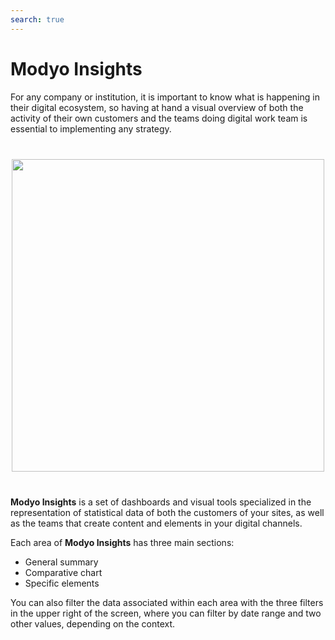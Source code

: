 ```yaml
---
search: true
---
```


# Modyo Insights

For any company or institution, it is important to know what is happening in their digital ecosystem, so having at hand a visual overview of both the activity of their own customers and the teams doing digital work team is essential to implementing any strategy.

<img src="/assets/img/insights/header.jpg" style="margin: 40px auto; width: 500px; display: block;" />

**Modyo Insights** is a set of dashboards and visual tools specialized in the representation of statistical data of both the customers of your sites, as well as the teams that create content and elements in your digital channels.

Each area of **Modyo Insights** has three main sections:

- General summary
- Comparative chart
- Specific elements

You can also filter the data associated within each area with the three filters in the upper right of the screen, where you can filter by date range and two other values, depending on the context.

